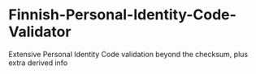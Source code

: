 # Finnish-Personal-Identity-Code-Validator
Extensive Personal Identity Code validation beyond the checksum, plus extra derived info
